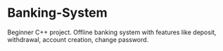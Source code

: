 # Banking-System
Beginner C++ project.
Offline banking system with features like deposit, withdrawal, account creation, change password.
